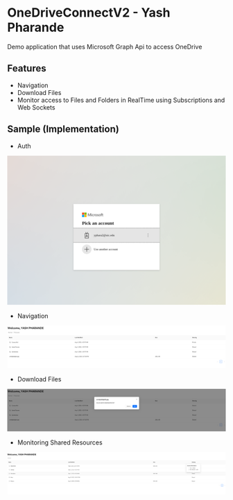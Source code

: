 # OneDriveConnectV2 - Yash Pharande


Demo application that uses Microsoft Graph Api to access OneDrive




## Features
* Navigation
* Download Files
* Monitor access to Files and Folders in RealTime using Subscriptions and Web Sockets


## Sample (Implementation)
- Auth

![Auth Screenshot](auth.png)

- Navigation

![Navigation Screenshot](navigation.png)

- Download Files

![Download Screenshot](download.png)

- Monitoring Shared Resources
  
![SharingInfo Screenshot](sharing.png)